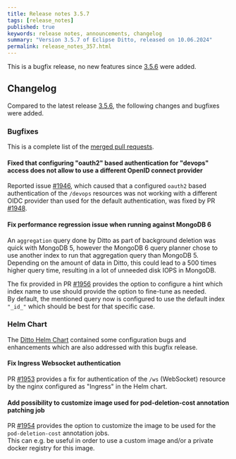 ```yaml
---
title: Release notes 3.5.7
tags: [release_notes]
published: true
keywords: release notes, announcements, changelog
summary: "Version 3.5.7 of Eclipse Ditto, released on 10.06.2024"
permalink: release_notes_357.html
---
```


This is a bugfix release, no new features since [3.5.6](release_notes_356.html) were added.

## Changelog

Compared to the latest release [3.5.6](release_notes_356.html), the following changes and bugfixes were added.

### Bugfixes

This is a complete list of the
[merged pull requests](https://github.com/eclipse-ditto/ditto/pulls?q=is%3Apr+milestone%3A3.5.7).

#### Fixed that configuring "oauth2" based authentication for "devops" access does not allow to use a different OpenID connect provider

Reported issue [#1946](https://github.com/eclipse-ditto/ditto/issues/1946), which caused that a configured `oauth2` based
authentication of the `/devops` resources was not working with a different OIDC provider than used for the default authentication, 
was fixed by PR [#1948](https://github.com/eclipse-ditto/ditto/pull/1948).

#### Fix performance regression issue when running against MongoDB 6

An `aggregation` query done by Ditto as part of background deletion was quick with MongoDB 5, however the MongoDB 6 query planner
chose to use another index to run that aggregation query than MongoDB 5.  
Depending on the amount of data in Ditto, this could lead to a 500 times higher query time, resulting in a lot of unneeded
disk IOPS in MongoDB.

The fix provided in PR [#1956](https://github.com/eclipse-ditto/ditto/pull/1956) provides the option to configure a 
hint which index name to use should provide the option to fine-tune as needed.  
By default, the mentioned query now is configured to use the default index `"_id_"` which should be best for that 
specific case.


### Helm Chart

The [Ditto Helm Chart](https://github.com/eclipse-ditto/ditto/tree/master/deployment/helm) contained some configuration 
bugs and enhancements which are also addressed with this bugfix release.

#### Fix Ingress Websocket authentication

PR [#1953](https://github.com/eclipse-ditto/ditto/pull/1953) provides a fix for authentication of the `/ws` (WebSocket)
resource by the nginx configured as "Ingress" in the Helm chart.

#### Add possibility to customize image used for pod-deletion-cost annotation patching job

PR [#1954](https://github.com/eclipse-ditto/ditto/pull/1954) provides the option to customize the image to be used
for the `pod-deletion-cost` annotation jobs.  
This can e.g. be useful in order to use a custom image and/or a private docker registry for this image.
